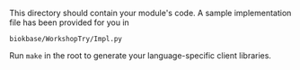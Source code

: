 This directory should contain your module's code.
A sample implementation file has been provided for you in

```biokbase/WorkshopTry/Impl.py```

Run `make` in the root to generate your language-specific client libraries.
